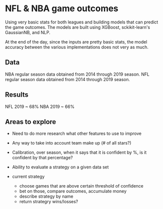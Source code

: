 # NFL & NBA game outcomes

Using very basic stats for both leagues and building models that can predict the game outcomes. The models are built using XGBoost, sckikit-learn's GaussianNB, and NLP.

At the end of the day, since the inputs are pretty basic stats, the model accuracy between the various implementations does not very as much.

## Data

NBA regular season data obtained from 2014 through 2019 season.
NFL regular season data obtained from 2014 through 2019 season.

## Results

NFL 2019 ~ 68%
NBA 2019 ~ 66%

## Areas to explore

- Need to do more research what other features to use to improve
- Any way to take into account team make up (# of all stars?)
- Calibration, over season, when it says that it is confident by %, is it confident by that percentage?
- Ability to evaluate a strategy on a given data set

- current strategy
	- choose games that are above certain threshold of confidence
	- bet on those, compare outcomes, accumulate money
	- describe strategy by name
	- return strategry wins/losses?